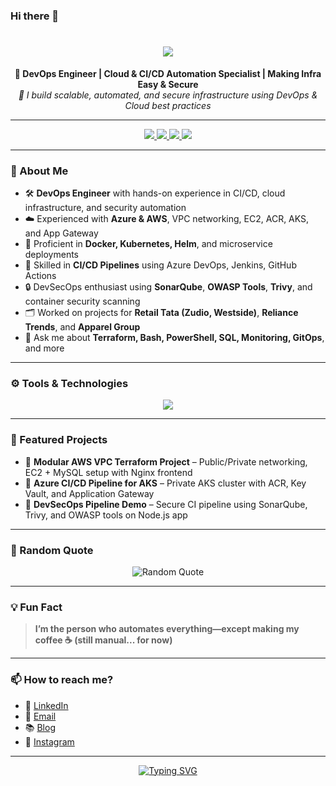 ### Hi there 👋

<h1 align="center">
  <img src="https://readme-typing-svg.herokuapp.com/?font=Righteous&size=35&center=true&vCenter=true&width=500&height=70&duration=4000&lines=नमस्ते+(Namaste)+🙏🏻;+I'm+Mayur😎!!!;" />
</h1>

<div align="center">
  <strong>🚀 DevOps Engineer | Cloud & CI/CD Automation Specialist | Making Infra Easy & Secure</strong><br/>
  <em>🔧 I build scalable, automated, and secure infrastructure using DevOps & Cloud best practices</em>
</div>

---

<div align="center">
  <a href="mailto:panchalemayur@gmail.com">
    <img src="https://img.shields.io/badge/Email-red?style=for-the-badge&logo=gmail&logoColor=white" />
  </a>
  <a href="https://www.linkedin.com/in/mayur-panchale-68194526a/" target="_blank">
    <img src="https://img.shields.io/badge/LinkedIn-blue?style=for-the-badge&logo=linkedin&logoColor=white" />
  </a>
  <a href="https://hashnode.com/@MayurSenpai" target="_blank">
    <img src="https://img.shields.io/badge/Hashnode-2962FF?style=for-the-badge&logo=hashnode&logoColor=white" />
  </a>
  <a href="https://buymeacoffee.com/panchalemak" target="_blank">
    <img src="https://img.shields.io/badge/Buy%20Me%20a%20Coffee-FFDD00?style=for-the-badge&logo=buymeacoffee&logoColor=black" />
  </a>
</div>

---

### 🚀 About Me

- 🛠 **DevOps Engineer** with hands-on experience in CI/CD, cloud infrastructure, and security automation
- ☁️ Experienced with **Azure & AWS**, VPC networking, EC2, ACR, AKS, and App Gateway
- 🐳 Proficient in **Docker, Kubernetes, Helm**, and microservice deployments
- 🧪 Skilled in **CI/CD Pipelines** using Azure DevOps, Jenkins, GitHub Actions
- 🔒 DevSecOps enthusiast using **SonarQube**, **OWASP Tools**, **Trivy**, and container security scanning
- 🗂️ Worked on projects for **Retail Tata (Zudio, Westside)**, **Reliance Trends**, and **Apparel Group**
- 💬 Ask me about **Terraform, Bash, PowerShell, SQL, Monitoring, GitOps**, and more

---

### ⚙️ Tools & Technologies

<div align="center">
  <img src="https://skillicons.dev/icons?i=aws,azure,docker,kubernetes,terraform,jenkins,ansible,linux,git,github,gitlab,nginx,bash,powershell,python,mysql,postgresql,prometheus,grafana,mssql,trivy,vscode,visualstudio" />
</div>

---

### 📘 Featured Projects

<!-- Add actual links here -->
- 🔹 **Modular AWS VPC Terraform Project** – Public/Private networking, EC2 + MySQL setup with Nginx frontend  
- 🔹 **Azure CI/CD Pipeline for AKS** – Private AKS cluster with ACR, Key Vault, and Application Gateway  
- 🔹 **DevSecOps Pipeline Demo** – Secure CI pipeline using SonarQube, Trivy, and OWASP tools on Node.js app  

---

### 📝 Random Quote

<div align="center">
  <img src="https://quotes-github-readme.vercel.app/api?type=horizontal&theme=radical" alt="Random Quote" />
</div>

---

### 💡 Fun Fact

> **I’m the person who automates everything—except making my coffee ☕ (still manual... for now)**

---

### 📫 How to reach me?

- 💼 [LinkedIn](https://www.linkedin.com/in/mayurpanchale33/)
- 📧 [Email](mailto:panchalemayur@gmail.com)
- 📚 [Blog](https://hashnode.com/@MayurSenpai)
- 📸 [Instagram](https://www.instagram.com/mayur_senpai/)

---

<p align="center">
  <a href="https://github.com/MayurPanchale?tab=repositories">
    <img src="https://readme-typing-svg.demolab.com?font=monoscope&weight=500&size=30&duration=3000&pause=800&color=60F74D&background=5A56FF00&center=true&vCenter=true&width=435&lines=Thanks%2C+You're+Awesome+😍" alt="Typing SVG" />
  </a>
</p>
